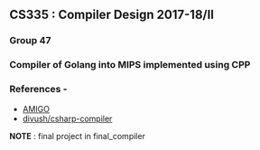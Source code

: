 ## CS335 : Compiler Design 2017-18/II

### Group 47

### Compiler of Golang into MIPS implemented using CPP

### References -
* [AMIGO](https://github.com/HexFlow/amigo)
* [divush/csharp-compiler](https://github.com/divush/csharp-compiler)

**NOTE** : final project in final_compiler
